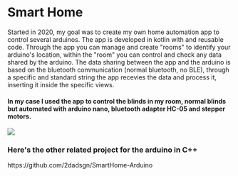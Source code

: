 # Smart Home

Started in 2020, my goal was to create my own home automation app to control several arduinos.
The app is developed in kotlin with  and reusable code.
Through the app you can manage and create "rooms" to identify your arduino's location, within the "room" you can control and check any data shared by the arduino.
The data sharing between the app and the arduino is based on the bluetooth communication (normal bluetooth, no BLE), through a specific and standard string the app recevies the data and process it, inserting it inside the specific views.

<h4>In my case I used the app to control the blinds in my room, normal blinds but automated with arduino nano, bluetooth adapter HC-05 and stepper motors.</h4>


<img src="https://helpx.adobe.com/content/dam/help/en/photoshop/using/convert-color-image-black-white/jcr_content/main-pars/before_and_after/image-before/Landscape-Color.jpg">


<h3>Here's the other related project for the arduino in C++</h3>
https://github.com/2dadsgn/SmartHome-Arduino

